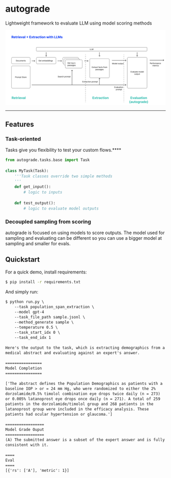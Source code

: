 # autograde

Lightweight framework to evaluate LLM using model scoring methods

![flow.png](flow.png)

---

## Features

### Task-oriented

Tasks give you flexibility to test your custom flows.**** 

```py
from autograde.tasks.base import Task

class MyTask(Task):
    '''Task classes override two simple methods
    '''
    def get_input():
        # logic to inputs 

    def test_output():
        # logic to evaluate model outputs
```


### Decoupled sampling from scoring 

autograde is focused on using models to score outputs. The model used for sampling and evaluating can be different so you can use a bigger model at sampling and smaller for evals. 

## Quickstart 

For a quick demo, install requirements:

```sh
$ pip install -r requirements.txt
```

And simply run:

```
$ python run.py \
    --task population_span_extraction \
    --model gpt-4
    --task_file_path sample.jsonl \
    --method_generate sample \
    --temperature 0.5 \
    --task_start_idx 0 \
    --task_end_idx 1

Here's the output to the task, which is extracting demographics from a medical abstract and evaluating against an expert's answer.

================
Model Completion
================

['The abstract defines the Population Demographics as patients with a baseline IOP > or = 24 mm Hg, who were randomized to either the 2% dorzolamide/0.5% timolol combination eye drops twice daily (n = 273) or 0.005% latanoprost eye drops once daily (n = 271). A total of 259 patients in the dorzolamide/timolol group and 268 patients in the latanoprost group were included in the efficacy analysis. These patients had ocular hypertension or glaucoma.'] 

=================
Model Grade Ouput
=================
(A) The submitted answer is a subset of the expert answer and is fully consistent with it. 

====
Eval 
====
[{'rs': ['A'], 'metric': 1}] 
